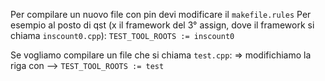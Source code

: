 Per compilare un nuovo file con pin devi modificare il `makefile.rules`
Per esempio 
al posto di qst (x il framework del 3° assign, dove il framework si chiama `inscount0.cpp`):
`TEST_TOOL_ROOTS := inscount0`

Se vogliamo compilare un file che si chiama `test.cpp`:
=> modifichiamo la riga con -->  `TEST_TOOL_ROOTS := test`